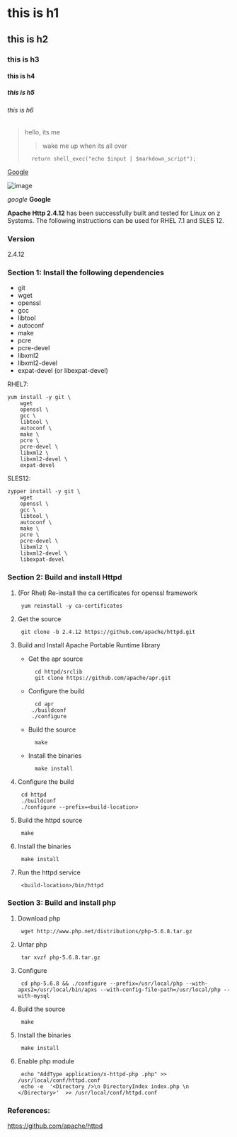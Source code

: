 # this is h1
## this is h2
### this is h3
#### this is h4
##### this is h5
###### this is h6

> hello, its me
> > wake me up when its all over
>
>		return shell_exec("echo $input | $markdown_script");
>

[Google][]

[Google]:	https://www.google.co.in 	"google"
[foo]: http://example.com/  "Optional Title Here"

![image](https://www.google.co.in/images/branding/googlelogo/1x/googlelogo_color_272x92dp.png)

*google*
**Google**

**Apache Http 2.4.12** has been successfully built and tested for Linux on z Systems. The following instructions can be used for RHEL 7.1 and SLES 12.

### Version
2.4.12

### Section 1: Install the following dependencies
* git
* wget
* openssl
* gcc
* libtool
* autoconf
* make
* pcre 
* pcre-devel 
* libxml2 
* libxml2-devel
* expat-devel (or libexpat-devel)

RHEL7:
```
yum install -y git \
	wget
	openssl \
	gcc \
	libtool \
	autoconf \
	make \
	pcre \
	pcre-devel \
	libxml2 \
	libxml2-devel \
	expat-devel
```

SLES12:
```
zypper install -y git \
	wget
	openssl \
	gcc \
	libtool \
	autoconf \
	make \
	pcre \
	pcre-devel \
	libxml2 \
	libxml2-devel \
	libexpat-devel
```


### Section 2: Build and install Httpd
1. (For Rhel) Re-install the ca certificates for openssl framework

        yum reinstall -y ca-certificates
2. Get the source

        git clone -b 2.4.12 https://github.com/apache/httpd.git
3. Build and Install Apache Portable Runtime library
    * Get the apr source 
	
            cd httpd/srclib 
            git clone https://github.com/apache/apr.git
    * Configure the build
	
            cd apr 
           ./buildconf
           ./configure
    * Build the source
	
            make
    * Install the binaries
	
            make install
4. Configure the build

        cd httpd
        ./buildconf
        ./configure --prefix=<build-location>
5. Build the httpd source

        make
6. Install the binaries

        make install
7. Run the httpd service

        <build-location>/bin/httpd

### Section 3: Build and install php
1. Download php

        wget http://www.php.net/distributions/php-5.6.8.tar.gz
2. Untar php

        tar xvzf php-5.6.8.tar.gz 
3. Configure

		cd php-5.6.8 && ./configure --prefix=/usr/local/php --with-apxs2=/usr/local/bin/apxs --with-config-file-path=/usr/local/php --with-mysql 
4. Build the source

		make
5. Install the binaries

		make install

6. Enable php module 

		echo "AddType application/x-httpd-php .php" >> /usr/local/conf/httpd.conf
		echo -e  '<Directory />\n DirectoryIndex index.php \n </Directory>'  >> /usr/local/conf/httpd.conf


### References:
https://github.com/apache/httpd	
